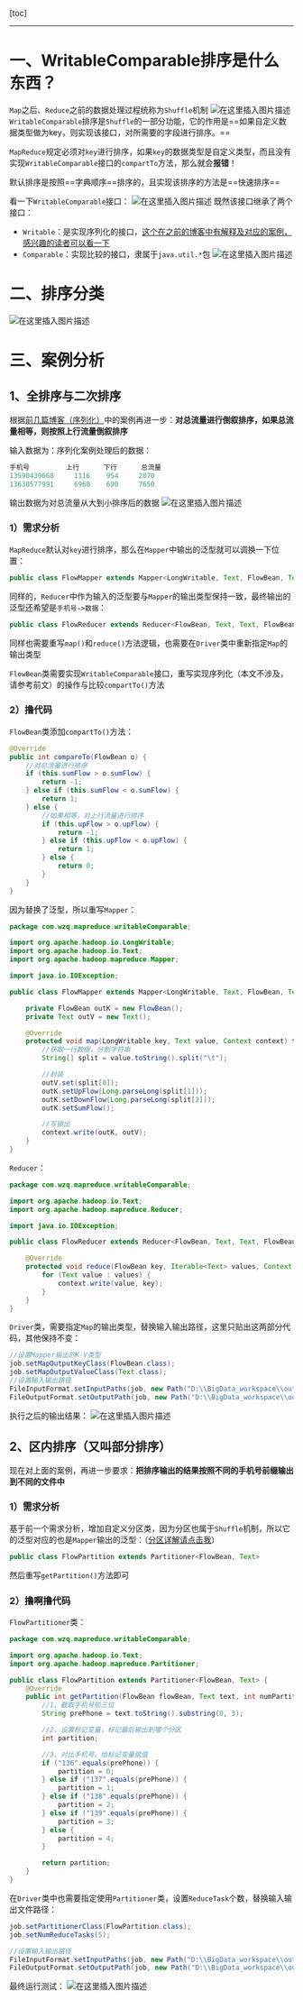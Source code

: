 [toc]

----

# 一、WritableComparable排序是什么东西？
`Map`之后、`Reduce`之前的数据处理过程统称为`Shuffle`机制
![在这里插入图片描述](https://img-blog.csdnimg.cn/20210418172419410.png?x-oss-process=image/watermark,type_ZmFuZ3poZW5naGVpdGk,shadow_10,text_aHR0cHM6Ly9ibG9nLmNzZG4ubmV0L2xlc2lsZXFpbg==,size_16,color_FFFFFF,t_70)
`WritableComparable`排序是`Shuffle`的一部分功能，它的作用是==如果自定义数据类型做为key，则实现该接口，对所需要的字段进行排序。==


`MapReduce`规定必须对`key`进行排序，如果`key`的数据类型是自定义类型，而且没有实现`WritableComparable`接口的`compartTo`方法，那么就会**报错**！

默认排序是按照==字典顺序==排序的，且实现该排序的方法是==快速排序==

看一下`WritableComparable`接口：
![在这里插入图片描述](https://img-blog.csdnimg.cn/2021041915483251.png)
既然该接口继承了两个接口：

- `Writable`：是实现序列化的接口，[这个在之前的博客中有解释及对应的案例，感兴趣的读者可以看一下](https://blog.csdn.net/lesileqin/article/details/115771389)
- `Comparable`：实现比较的接口，隶属于`java.util.*`包
![在这里插入图片描述](https://img-blog.csdnimg.cn/20210419155210621.png?x-oss-process=image/watermark,type_ZmFuZ3poZW5naGVpdGk,shadow_10,text_aHR0cHM6Ly9ibG9nLmNzZG4ubmV0L2xlc2lsZXFpbg==,size_16,color_FFFFFF,t_70)

# 二、排序分类
![在这里插入图片描述](https://img-blog.csdnimg.cn/20210419155412474.png?x-oss-process=image/watermark,type_ZmFuZ3poZW5naGVpdGk,shadow_10,text_aHR0cHM6Ly9ibG9nLmNzZG4ubmV0L2xlc2lsZXFpbg==,size_16,color_FFFFFF,t_70)

# 三、案例分析
## 1、全排序与二次排序
根据[前几篇博客（序列化）](https://blog.csdn.net/lesileqin/article/details/115771389)中的案例再进一步：**对总流量进行倒叙排序，如果总流量相等，则按照上行流量倒叙排序**

输入数据为：序列化案例处理后的数据：

```java
手机号			上行		下行		总流量
13590439668		1116	954		2070
13630577991		6960	690		7650
```

输出数据为对总流量从大到小排序后的数据
![在这里插入图片描述](https://img-blog.csdnimg.cn/2021041916040252.png)
### 1）需求分析
`MapReduce`默认对`key`进行排序，那么在`Mapper`中输出的泛型就可以调换一下位置：
```java
public class FlowMapper extends Mapper<LongWritable, Text, FlowBean, Text>
```
同样的，`Reducer`中作为输入的泛型要与`Mapper`的输出类型保持一致，最终输出的泛型还希望是`手机号->数据`：
```java
public class FlowReducer extends Reducer<FlowBean, Text, Text, FlowBean>
```
同样也需要重写`map()`和`reduce()`方法逻辑，也需要在`Driver`类中重新指定`Map`的输出类型

`FlowBean`类需要实现`WritableComparable`接口，重写实现序列化（本文不涉及，请参考前文）的操作与比较`compartTo()`方法

### 2）撸代码
`FlowBean`类添加`compartTo()`方法：
```java
@Override
public int compareTo(FlowBean o) {
    //对总流量进行排序
    if (this.sumFlow > o.sumFlow) {
        return -1;
    } else if (this.sumFlow < o.sumFlow) {
        return 1;
    } else {
        //如果相等，对上行流量进行排序
        if (this.upFlow > o.upFlow) {
            return -1;
        } else if (this.upFlow < o.upFlow) {
            return 1;
        } else {
            return 0;
        }
    }
}
```
因为替换了泛型，所以重写`Mapper`：
```java
package com.wzq.mapreduce.writableComparable;

import org.apache.hadoop.io.LongWritable;
import org.apache.hadoop.io.Text;
import org.apache.hadoop.mapreduce.Mapper;

import java.io.IOException;

public class FlowMapper extends Mapper<LongWritable, Text, FlowBean, Text> {

    private FlowBean outK = new FlowBean();
    private Text outV = new Text();

    @Override
    protected void map(LongWritable key, Text value, Context context) throws IOException, InterruptedException {
        //获取一行数据，分割字符串
        String[] split = value.toString().split("\t");

        //封装
        outV.set(split[0]);
        outK.setUpFlow(Long.parseLong(split[1]));
        outK.setDownFlow(Long.parseLong(split[2]));
        outK.setSumFlow();

        //写输出
        context.write(outK, outV);
    }
}
```
`Reducer`：
```java
package com.wzq.mapreduce.writableComparable;

import org.apache.hadoop.io.Text;
import org.apache.hadoop.mapreduce.Reducer;

import java.io.IOException;

public class FlowReducer extends Reducer<FlowBean, Text, Text, FlowBean> {

    @Override
    protected void reduce(FlowBean key, Iterable<Text> values, Context context) throws IOException, InterruptedException {
        for (Text value : values) {
            context.write(value, key);
        }
    }
}
```
`Driver`类，需要指定`Map`的输出类型，替换输入输出路径，这里只贴出这两部分代码，其他保持不变：
```java
//设置Mapper输出的K-V类型
job.setMapOutputKeyClass(FlowBean.class);
job.setMapOutputValueClass(Text.class);
//设置输入输出路径
FileInputFormat.setInputPaths(job, new Path("D:\\BigData_workspace\\output\\output2"));
FileOutputFormat.setOutputPath(job, new Path("D:\\BigData_workspace\\output\\output5"));
```

执行之后的输出结果：
![在这里插入图片描述](https://img-blog.csdnimg.cn/20210419161837531.png?x-oss-process=image/watermark,type_ZmFuZ3poZW5naGVpdGk,shadow_10,text_aHR0cHM6Ly9ibG9nLmNzZG4ubmV0L2xlc2lsZXFpbg==,size_16,color_FFFFFF,t_70)
## 2、区内排序（又叫部分排序）
现在对上面的案例，再进一步要求：**把排序输出的结果按照不同的手机号前缀输出到不同的文件中**
### 1）需求分析
基于前一个需求分析，增加自定义分区类，因为分区也属于`Shuffle`机制，所以它的泛型对应的也是`Mapper`输出的泛型：（[分区详解请点击我](https://blog.csdn.net/lesileqin/article/details/115836007)）
```java
public class FlowPartition extends Partitioner<FlowBean, Text>
```
然后重写`getPartition()`方法即可
### 2）撸啊撸代码
`FlowPartitioner`类：
```java
package com.wzq.mapreduce.writableComparable;

import org.apache.hadoop.io.Text;
import org.apache.hadoop.mapreduce.Partitioner;

public class FlowPartition extends Partitioner<FlowBean, Text> {
    @Override
    public int getPartition(FlowBean flowBean, Text text, int numPartitions) {
        //1、截取手机号前三位
        String prePhone = text.toString().substring(0, 3);

        //2、设置标记变量，标记最后输出到哪个分区
        int partition;

        //3、对比手机号，给标记变量赋值
        if ("136".equals(prePhone)) {
            partition = 0;
        } else if ("137".equals(prePhone)) {
            partition = 1;
        } else if ("138".equals(prePhone)) {
            partition = 2;
        } else if ("139".equals(prePhone)) {
            partition = 3;
        } else {
            partition = 4;
        }

        return partition;
    }
}
```
在`Driver`类中也需要指定使用`Partitioner`类，设置`ReduceTask`个数，替换输入输出文件路径：
```java
job.setPartitionerClass(FlowPartition.class);
job.setNumReduceTasks(5);

//设置输入输出路径
FileInputFormat.setInputPaths(job, new Path("D:\\BigData_workspace\\output\\output5"));
FileOutputFormat.setOutputPath(job, new Path("D:\\BigData_workspace\\output\\output6"));
```

最终运行测试：
![在这里插入图片描述](https://img-blog.csdnimg.cn/20210419163607807.png?x-oss-process=image/watermark,type_ZmFuZ3poZW5naGVpdGk,shadow_10,text_aHR0cHM6Ly9ibG9nLmNzZG4ubmV0L2xlc2lsZXFpbg==,size_16,color_FFFFFF,t_70)

